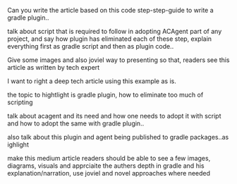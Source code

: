 Can you write the article based on this code step-step-guide to write a gradle plugin..

talk about script that is required to follow in adopting ACAgent part of any project, and say how plugin has eliminated each of these step, explain everything first as gradle script and then as plugin code..

Give some images and also joviel way to presenting so that, readers see this article as written by tech expert


I want to right a deep tech article using this example as is.

the topic to hightlight is gradle plugin, how to eliminate too much of scripting

talk about acagent and its need and how one needs to adopt it with script and how to adopt the same with gradle plugin..

also talk about this plugin and agent being published to gradle packages..as ighlight

make this medium article readers should be able to see a few images, diagrams, visuals and apprciaite the authers depth in gradle and his explanation/narration, use joviel and novel approaches where needed